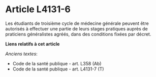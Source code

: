 # Article L4131-6

Les étudiants de troisième cycle de médecine générale peuvent être autorisés à effectuer une partie de leurs stages pratiques
auprès de praticiens généralistes agréés, dans des conditions fixées par décret.

**Liens relatifs à cet article**

_Anciens textes_:

  - Code de la santé publique - art. L358 (Ab)
  - Code de la santé publique - art. L4131-7 (T)
